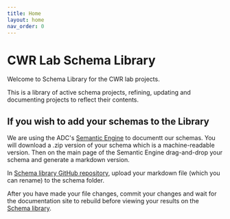 ```yaml
---
title: Home
layout: home
nav_order: 0
---
```


# CWR Lab Schema Library

Welcome to Schema Library for the CWR lab projects.

This is a library of active schema projects, refining, updating and documenting projects to reflect their contents.

## If you wish to add your schemas to the Library

We are using the ADC's [Semantic Engine](https://www.semanticengine.org) to documentt our schemas.  You will download a .zip version of your schema which is a machine-readable version. Then on the main page of the Semantic Engine drag-and-drop your schema and generate a markdown version.

In [Schema library GitHub repository](https://https://github.com/agrifooddatacanada/CWRlab/), upload your markdown file (which you can rename) to the schema folder.


After you have made your file changes, commit your changes and wait for the documentation site to rebuild before viewing your results on the [Schema library]().

